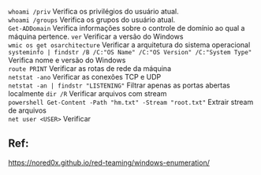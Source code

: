 `whoami /priv` Verifica os privilégios do usuário atual.  
`whoami /groups` Verifica os grupos do usuário atual.  
`Get-ADDomain` Verifica informações sobre o controle de domínio ao qual a máquina pertence.
`ver` Verificar a versão do Windows  
`wmic os get osarchitecture` Verificar a arquitetura do sistema operacional  
`systeminfo | findstr /B /C:"OS Name" /C:"OS Version" /C:"System Type"` Verifica nome e versão do Windows  
`route PRINT` Verificar as rotas de rede da máquina  
`netstat -ano` Verificar as conexões TCP e UDP  
`netstat -an | findstr "LISTENING"` Filtrar apenas as portas abertas localmente
`dir /R` Verificar arquivos com stream  
`powershell Get-Content -Path "hm.txt" -Stream "root.txt"` Extrair stream de arquivos  
`net user <USER>` Verificar 

## Ref:  
https://nored0x.github.io/red-teaming/windows-enumeration/  